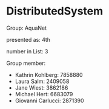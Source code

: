 # DistributedSystem

Group: AquaNet

presented as: 4th

number in List: 3


Group member:
  - Kathrin Kohlberg: 7858880
  - Laura Salm: 2409058
  - Jane Wiest: 3862186
  - Michael Hert: 6683079
  - Giovanni Carlucci: 2871390
